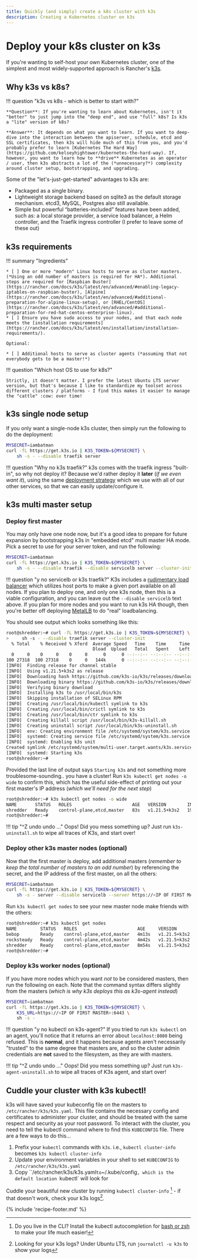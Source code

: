```yaml
---
title: Quickly (and simply) create a k8s cluster with k3s
description: Creating a Kubernetes cluster on k3s
---
```

# Deploy your k8s cluster on k3s

If you're wanting to self-host your own Kubernetes cluster, one of the simplest and most widely-supported approach is Rancher's [k3s](https://k3s.io/).

## Why k3s vs k8s?

!!! question "k3s vs k8s - which is better to start with?"

    **Question**: If you're wanting to learn about Kubernetes, isn't it "better" to just jump into the "deep end", and use "full" k8s? Is k3s a "lite" version of k8s?

    **Answer**: It depends on what you want to learn. If you want to deep-dive into the interaction between the apiserver, schedule, etcd and SSL certificates, then k3s will hide much of this from you, and you'd probably prefer to learn [Kubernetes The Hard Way](https://github.com/kelseyhightower/kubernetes-the-hard-way). If, however, you want to learn how to **drive** Kubernetes as an operator / user, then k3s abstracts a lot of the (*unnecessary?*) complexity around cluster setup, bootstrapping, and upgrading.

Some of the "let's-just-get-started" advantages to k3s are:

* Packaged as a single binary.
* Lightweight storage backend based on sqlite3 as the default storage mechanism. etcd3, MySQL, Postgres also still available.
* Simple but powerful “batteries-included” features have been added, such as: a local storage provider, a service load balancer, a Helm controller, and the Traefik ingress controller (I prefer to leave some of these out)

## k3s requirements

!!! summary "Ingredients"

    * [ ] One or more "modern" Linux hosts to serve as cluster masters. (*Using an odd number of masters is required for HA*). Additional steps are required for [Raspbian Buster](https://rancher.com/docs/k3s/latest/en/advanced/#enabling-legacy-iptables-on-raspbian-buster), [Alpine](https://rancher.com/docs/k3s/latest/en/advanced/#additional-preparation-for-alpine-linux-setup), or [RHEL/CentOS](https://rancher.com/docs/k3s/latest/en/advanced/#additional-preparation-for-red-hat-centos-enterprise-linux).
    * [ ] Ensure you have sudo access to your nodes, and that each node meets the [installation requirements](https://rancher.com/docs/k3s/latest/en/installation/installation-requirements/).

    Optional:

    * [ ] Additional hosts to serve as cluster agents (*assuming that not everybody gets to be a master!*)

!!! question "Which host OS to use for k8s?"

    Strictly, it doesn't matter. I prefer the latest Ubuntu LTS server version, but that's because I like to standardize my toolset across different clusters / platforms - I find this makes it easier to manage the "cattle" :cow: over time! 

## k3s single node setup

If you only want a single-node k3s cluster, then simply run the following to do the deployment:

```bash
MYSECRET=iambatman
curl -fL https://get.k3s.io | K3S_TOKEN=${MYSECRET} \
    sh -s - --disable traefik server
```

!!! question "Why no k3s traefik?"
    k3s comes with the traefik ingress "built-in", so why not deploy it? Because we'd rather deploy it **later** (*if we even want it*), using the same [deployment strategy](/kubernetes/deployment/flux/) which we use with all of our other services, so that we can easily update/configure it.

## k3s multi master setup

### Deploy first master

You may only have one node now, but it's a good idea to prepare for future expansion by bootstrapping k3s in "embedded etcd" multi master HA mode. Pick a secret to use for your server token, and run the following:

```bash
MYSECRET=iambatman
curl -fL https://get.k3s.io | K3S_TOKEN=${MYSECRET} \
    sh -s - --disable traefik --disable servicelb server --cluster-init
```

!!! question "y no servicelb or k3s traefik?"
    K3s includes a [rudimentary load balancer](/kubernetes/loadbalancer/k3s/) which utilizes host ports to make a given port available on all nodes. If you plan to deploy one, and only one k3s node, then this is a viable configuration, and you can leave out the `--disable servicelb` text above. If you plan for more nodes and you want to run k3s HA though, then you're better off deploying [MetalLB](/kubernetes/loadbalancer/metallb/) to do "real" loadbalancing.

You should see output which looks something like this:

```bash
root@shredder:~# curl -fL https://get.k3s.io | K3S_TOKEN=${MYSECRET} \
>     sh -s - --disable traefik server --cluster-init
  % Total    % Received % Xferd  Average Speed   Time    Time     Time  Current
                                 Dload  Upload   Total   Spent    Left  Speed
  0     0    0     0    0     0      0      0 --:--:-- --:--:-- --:--:--     0
100 27318  100 27318    0     0   144k      0 --:--:-- --:--:-- --:--:--  144k
[INFO]  Finding release for channel stable
[INFO]  Using v1.21.5+k3s2 as release
[INFO]  Downloading hash https://github.com/k3s-io/k3s/releases/download/v1.21.5+k3s2/sha256sum-amd64.txt
[INFO]  Downloading binary https://github.com/k3s-io/k3s/releases/download/v1.21.5+k3s2/k3s
[INFO]  Verifying binary download
[INFO]  Installing k3s to /usr/local/bin/k3s
[INFO]  Skipping installation of SELinux RPM
[INFO]  Creating /usr/local/bin/kubectl symlink to k3s
[INFO]  Creating /usr/local/bin/crictl symlink to k3s
[INFO]  Creating /usr/local/bin/ctr symlink to k3s
[INFO]  Creating killall script /usr/local/bin/k3s-killall.sh
[INFO]  Creating uninstall script /usr/local/bin/k3s-uninstall.sh
[INFO]  env: Creating environment file /etc/systemd/system/k3s.service.env
[INFO]  systemd: Creating service file /etc/systemd/system/k3s.service
[INFO]  systemd: Enabling k3s unit
Created symlink /etc/systemd/system/multi-user.target.wants/k3s.service → /etc/systemd/system/k3s.service.
[INFO]  systemd: Starting k3s
root@shredder:~#
```

Provided the last line of output says `Starting k3s` and not something more troublesome-sounding.. you have a cluster! Run `k3s kubectl get nodes -o wide` to confirm this, which has the useful side-effect of printing out your first master's IP address (*which we'll need for the next step*)

```bash
root@shredder:~# k3s kubectl get nodes -o wide
NAME       STATUS   ROLES                       AGE   VERSION        INTERNAL-IP      EXTERNAL-IP   OS-IMAGE             KERNEL-VERSION     CONTAINER-RUNTIME
shredder   Ready    control-plane,etcd,master   83s   v1.21.5+k3s2   192.168.39.201   <none>        Ubuntu 20.04.3 LTS   5.4.0-70-generic   containerd://1.4.11-k3s1
root@shredder:~#
```

!!! tip "^Z undo undo ..."
    Oops! Did you mess something up? Just run `k3s-uninstall.sh` to wipe all traces of K3s, and start over!

### Deploy other k3s master nodes (optional)

Now that the first master is deploy, add additional masters (*remember to keep the total number of masters to an odd number*) by referencing the secret, and the IP address of the first master, on all the others:

```bash
MYSECRET=iambatman
curl -fL https://get.k3s.io | K3S_TOKEN=${MYSECRET} \
    sh -s - server --disable servicelb --server https://<IP OF FIRST MASTER>:6443
```

Run `k3s kubectl get nodes` to see your new master node make friends with the others:

```bash
root@shredder:~# k3s kubectl get nodes
NAME         STATUS   ROLES                       AGE     VERSION
bebop        Ready    control-plane,etcd,master   4m13s   v1.21.5+k3s2
rocksteady   Ready    control-plane,etcd,master   4m42s   v1.21.5+k3s2
shredder     Ready    control-plane,etcd,master   8m54s   v1.21.5+k3s2
root@shredder:~#
```

### Deploy k3s worker nodes (optional)

If you have more nodes which you want _not_ to be considered masters, then run the following on each. Note that the command syntax differs slightly from the masters (*which is why k3s deploys this as k3s-agent instead*)

```bash
MYSECRET=iambatman
curl -fL https://get.k3s.io | K3S_TOKEN=${MYSECRET} \
    K3S_URL=https://<IP OF FIRST MASTER>:6443 \
    sh -s -
```

!!! question "y no kubectl on k3s-agent?"
    If you tried to run `k3s kubectl` on an agent, you'll notice that it returns an error about `localhost:8080` being refused. This is **normal**, and it happens because agents aren't necessarily "trusted" to the same degree that masters are, and so the cluster admin credentials are **not** saved to the filesystem, as they are with masters.

!!! tip "^Z undo undo ..."
    Oops! Did you mess something up? Just run `k3s-agent-uninstall.sh` to wipe all traces of K3s agent, and start over!

## Cuddle your cluster with k3s kubectl!

k3s will have saved your kubeconfig file on the masters to `/etc/rancher/k3s/k3s.yaml`. This file contains the necessary config and certificates to administer your cluster, and should be treated with the same respect and security as your root password. To interact with the cluster, you need to tell the kubectl command where to find this `KUBECONFIG` file. There are a few ways to do this...

1. Prefix your `kubectl` commands with `k3s`. i.e., `kubectl cluster-info` becomes `k3s kubectl cluster-info`
2. Update your environment variables in your shell to set `KUBECONFIG` to `/etc/rancher/k3s/k3s.yaml`
3. Copy ``/etc/rancher/k3s/k3s.yaml` to `~/.kube/config`, which is the default location `kubectl` will look for

Cuddle your beautiful new cluster by running `kubectl cluster-info` [^1] - if that doesn't work, check your k3s logs[^2].

[^1]: Do you live in the CLI? Install the kubectl autocompletion for [bash or zsh](https://kubernetes.io/docs/tasks/tools/install-kubectl-linux/) to make your life much easier!
[^2]: Looking for your k3s logs? Under Ubuntu LTS, run `journalctl -u k3s` to show your logs
[^3]: k3s is not the only "lightweight kubernetes" game in town. Minikube (*virtualization-based*) and mikrok8s (*possibly better for Ubuntu users since it's installed in a "snap" - haha*) are also popular options. One day I'll write a "mikrok8s vs k3s" review, but it doesn't really matter for our cluster operations - as I understand it, microk8s makes HA clustering slightly easire than k3s, but you get slightly less "out-of-the-box" in return, so mikrok8s may be more suitable for experience users / production edge deployments.

{% include 'recipe-footer.md' %}
